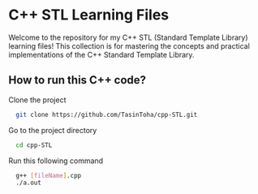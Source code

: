 
# C++ STL Learning Files

Welcome to the repository for my C++ STL (Standard Template Library) learning files! This collection is for mastering the concepts and practical implementations of the C++ Standard Template Library.


## How to run this C++ code?

Clone the project

```bash
  git clone https://github.com/TasinToha/cpp-STL.git
```

Go to the project directory

```bash
  cd cpp-STL
```

Run this following command

```bash
  g++ [fileName].cpp
  ./a.out
```